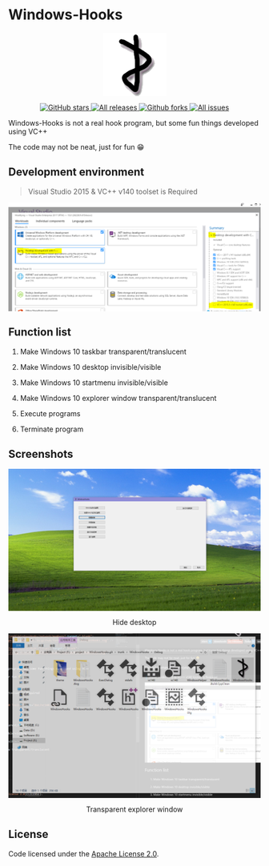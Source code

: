 # Windows-Hooks

<p align="center">
	<img align="center" alt="logo" src="doc/logo.png"/>
</p>
<p align="center">
<a href="https://github.com/zhaotianff/WindowsHooks/stargazers" target="_blank">
 <img alt="GitHub stars" src="https://img.shields.io/github/stars/zhaotianff/WindowsHooks.svg" />
</a>
<a href="https://github.com/zhaotianff/WindowsHooks/releases" target="_blank">
 <img alt="All releases" src="https://img.shields.io/github/downloads/zhaotianff/WindowsHooks/total.svg" />
</a>
<a href="https://github.com/zhaotianff/WindowsHooks/network/members" target="_blank">
 <img alt="Github forks" src="https://img.shields.io/github/forks/zhaotianff/WindowsHooks.svg" />
</a>
<a href="https://github.com/zhaotianff/WindowsHooks/issues" target="_blank">
 <img alt="All issues" src="https://img.shields.io/github/issues/zhaotianff/WindowsHooks.svg" />
</a>
</p>

Windows-Hooks is not a real hook program, but some fun things developed using VC++  

The code may not be neat, just for fun 😁

## Development environment

> Visual Studio 2015 & VC++ v140 toolset is Required

<p align="center">
 <img align="center" alt="VC++ 140 Toolset" src="doc/vc140.png" />
</p>

## Function list

1. Make Windows 10 taskbar transparent/translucent

2. Make Windows 10 desktop invisible/visible

3. Make Windows 10 startmenu invisible/visible

4. Make Windows 10 explorer window transparent/translucent

5. Execute programs

6. Terminate program

## Screenshots
<div align="center">
<img align="center" alt="hide desktop" src="doc/1.png">
<p align="center">Hide desktop</p>
</div>

<div align="center">
<img align="center" alt="Transparent explorer window" src="doc/2.png">
<p align="center">Transparent explorer window</p>
</div>

## License

Code licensed under the [Apache License 2.0](LICENSE).

